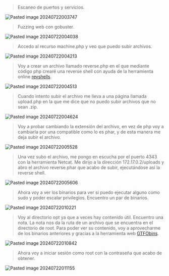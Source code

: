 >Escaneo de puertos y servicios.

![Pasted image 20240722003747](https://github.com/user-attachments/assets/24d63b50-a1a4-4886-a937-c417a085edca)
>Fuzzing web con gobuster.

![Pasted image 20240722004038](https://github.com/user-attachments/assets/b6bd8359-e1be-4213-94fc-1f9519a98be0)
>Accedo al recurso machine.php y veo que puedo subir archivos.

![Pasted image 20240722004213](https://github.com/user-attachments/assets/5b1ef1e2-c862-45eb-94e6-b3b1b29c58b2)
>Voy a crear un archivo llamado reverse.php en el que mediante código php crearé una reverse shell con ayuda de la herramienta online [revshells](https://www.revshells.com/).

![Pasted image 20240722004513](https://github.com/user-attachments/assets/cd11fa24-12a7-40d6-bf4c-b5111d5c9026)
>Cuando intento subir el archivo me lleva a una página llamada upload.php en la que me dice que no puedo subir archivos que no sean .zip.

![Pasted image 20240722004624](https://github.com/user-attachments/assets/76b486ad-062f-4fed-a551-df59552376f7)
>Voy a probar cambiando la extensión del archivo, en vez de php voy a cambiarla por una compatible como lo es phar, y de esta manera me deja subir el archivo.

![Pasted image 20240722005528](https://github.com/user-attachments/assets/830c8c00-64f3-4bff-ad16-89c78b6f9a6a)
>Una vez subo el archivo, me pongo en escucha por el puerto 4343 con la herramienta Netcat.
>Me dirijo a la dirección 172.17.0.2/uploads y abro el archivo reverse.phar que acabo de subir, ejecutándose así la reverse shell.

![Pasted image 20240722005606](https://github.com/user-attachments/assets/ea31910f-d039-45a4-a63f-efed735fb3e5)
>Ahora voy a ver los binarios para ver si puedo ejecutar alguno como sudo y poder escalar privilegios.
>Encuentro un par de binarios.

![Pasted image 20240722010221](https://github.com/user-attachments/assets/98185940-fd8a-40d6-8611-0089966b97aa)
>Voy al directorio opt ya que a veces hay contenido útil.
>Encuentro una nota.
>La nota nos da la ruta de un archivo que se encuentra en el directorio de root.
>Para poder ver su contenido, voy a aprovecharme de los binarios anteriores y gracias a la herramienta web [GTFObins](https://gtfobins.github.io/gtfobins/grep/#sudo).

![Pasted image 20240722010842](https://github.com/user-attachments/assets/dbd8cdfb-f4f1-4478-8987-c6c639401fcd)
>Ahora voy a iniciar sesión como root con la contraseña que acabo de obtener.

![Pasted image 20240722011155](https://github.com/user-attachments/assets/e94354f6-bb43-4400-9a24-ae5075a549fb)
